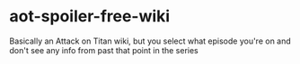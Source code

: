 # aot-spoiler-free-wiki
Basically an Attack on Titan wiki, but you select what episode you're on and don't see any info from past that point in the series
